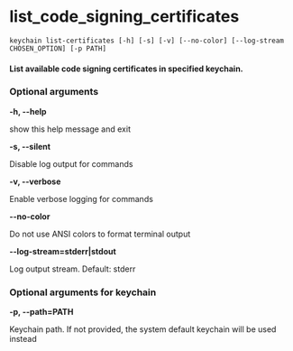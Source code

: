 
list_code_signing_certificates
==============================


``keychain list-certificates [-h] [-s] [-v] [--no-color] [--log-stream CHOSEN_OPTION] [-p PATH]  ``
#### List available code signing certificates in specified keychain.

### Optional arguments


**-h, --help**

show this help message and exit

**-s, --silent**

Disable log output for commands

**-v, --verbose**

Enable verbose logging for commands

**--no-color**

Do not use ANSI colors to format terminal output

**--log-stream=stderr|stdout**

Log output stream. Default: stderr
### Optional arguments for keychain


**-p, --path=PATH**

Keychain path. If not provided, the system default keychain will be used instead
